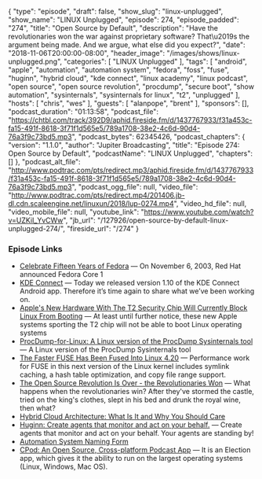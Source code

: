 {
  "type": "episode",
  "draft": false,
  "show_slug": "linux-unplugged",
  "show_name": "LINUX Unplugged",
  "episode": 274,
  "episode_padded": "274",
  "title": "Open Source by Default",
  "description": "Have the revolutionaries won the war against proprietary software? That\u2019s the argument being made. And we argue, what else did you expect?",
  "date": "2018-11-06T20:00:00-08:00",
  "header_image": "/images/shows/linux-unplugged.png",
  "categories": [
    "LINUX Unplugged"
  ],
  "tags": [
    "android",
    "apple",
    "automation",
    "automation system",
    "fedora",
    "foss",
    "fuse",
    "huginn",
    "hybrid cloud",
    "kde connect",
    "linux academy",
    "linux podcast",
    "open source",
    "open source revolution",
    "procdump",
    "secure boot",
    "show automation",
    "sysinternals",
    "sysinternals for linux",
    "t2",
    "unplugged"
  ],
  "hosts": [
    "chris",
    "wes"
  ],
  "guests": [
    "alanpope",
    "brent"
  ],
  "sponsors": [],
  "podcast_duration": "01:13:58",
  "podcast_file": "https://chtbl.com/track/392D9/aphid.fireside.fm/d/1437767933/f31a453c-fa15-491f-8618-3f71f1d565e5/789a1708-38e2-4c6d-90d4-76a3f9c73bd5.mp3",
  "podcast_bytes": 62345426,
  "podcast_chapters": {
    "version": "1.1.0",
    "author": "Jupiter Broadcasting",
    "title": "Episode 274: Open Source by Default",
    "podcastName": "LINUX Unplugged",
    "chapters": []
  },
  "podcast_alt_file": "http://www.podtrac.com/pts/redirect.mp3/aphid.fireside.fm/d/1437767933/f31a453c-fa15-491f-8618-3f71f1d565e5/789a1708-38e2-4c6d-90d4-76a3f9c73bd5.mp3",
  "podcast_ogg_file": null,
  "video_file": "http://www.podtrac.com/pts/redirect.mp4/201406.jb-dl.cdn.scaleengine.net/linuxun/2018/lup-0274.mp4",
  "video_hd_file": null,
  "video_mobile_file": null,
  "youtube_link": "https://www.youtube.com/watch?v=UZKiI_YvCWw",
  "jb_url": "/127926/open-source-by-default-linux-unplugged-274/",
  "fireside_url": "/274"
}


### Episode Links

  * [Celebrate Fifteen Years of Fedora](https://fedoramagazine.org/celebrate-fifteen-years-fedora/ "Celebrate Fifteen Years of Fedora") — On November 6, 2003, Red Hat announced Fedora Core 1
  * [KDE Connect](https://nicolasfella.wordpress.com/2018/11/04/kde-connect-new-stuff-0x3/ "KDE Connect") — Today we released version 1.10 of the KDE Connect Android app. Therefore it’s time again to share what we’ve been working on. 
  * [Apple's New Hardware With The T2 Security Chip Will Currently Block Linux From Booting](https://www.phoronix.com/scan.php?page=news_item&px=Apple-T2-Blocks-Linux-UEFI "Apple's New Hardware With The T2 Security Chip Will Currently Block Linux From Booting") — At least until further notice, these new Apple systems sporting the T2 chip will not be able to boot Linux operating systems
  * [ProcDump-for-Linux: A Linux version of the ProcDump Sysinternals tool](https://github.com/microsoft/procdump-for-linux "ProcDump-for-Linux: A Linux version of the ProcDump Sysinternals tool") — A Linux version of the ProcDump Sysinternals tool
  * [The Faster FUSE Has Been Fused Into Linux 4.20](https://www.phoronix.com/scan.php?page=news_item&px=Linux-4.20-FUSE "The Faster FUSE Has Been Fused Into Linux 4.20") — Performance work for FUSE in this next version of the Linux kernel includes symlink caching, a hash table optimization, and copy file range support. 
  * [The Open Source Revolution Is Over - the Revolutionaries Won](https://www.lightreading.com/open-source/the-open-source-revolution-is-over---the-revolutionaries-won/d/d-id/747225 "The Open Source Revolution Is Over - the Revolutionaries Won") — What happens when the revolutionaries win? After they've stormed the castle, tried on the king's clothes, slept in his bed and drunk the royal wine, then what?
  * [Hybrid Cloud Architecture: What Is It and Why You Should Care](https://www.backblaze.com/blog/confused-about-the-hybrid-cloud-youre-not-alone/ "Hybrid Cloud Architecture: What Is It and Why You Should Care")
  * [Huginn: Create agents that monitor and act on your behalf.](https://github.com/huginn/huginn "Huginn: Create agents that monitor and act on your behalf.") — Create agents that monitor and act on your behalf. Your agents are standing by! 
  * [Automation System Naming Form](https://docs.google.com/forms/d/e/1FAIpQLSetpUF1pZfnhmKRB266fPXAeF_tULwK2VOfqD_5ZorQLWZuEw/viewform "Automation System Naming Form")
  * [CPod: An Open Source, Cross-platform Podcast App](https://itsfoss.com/cpod-podcast-app/ "CPod: An Open Source, Cross-platform Podcast App") — It is an Election app, which gives it the ability to run on the largest operating systems (Linux, Windows, Mac OS).


